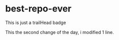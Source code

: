 # best-repo-ever

This is just a trailHead badge

This the second change of the day, i modified 1 line.